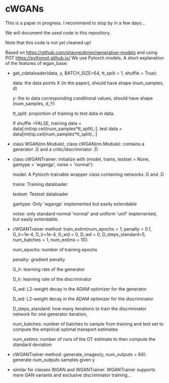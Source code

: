 # cWGANs

This is a paper in progress. I recommend to stop by in a few days...


We will document the used code in this repository.

Note that this code is not yet cleaned up!

Based on https://github.com/shayneobrien/generative-models and using POT https://pythonot.github.io/
We use Pytorch models.
A short explanation of the features of wgan_base:

- get_cdataloader(data, y, BATCH_SIZE=64, tt_split = 1, shuffle = True):

  data: the data points X (in the paper), should have shape (num_samples, d)
  
  y: the to data corresponding conditional values, should have shape (num_samples, d_Y)
  
  tt_split: proportion of training to test data in data.
  
  If shuffle =FALSE, training data = data\[:int(np.ceil(num_samples\*tt_split),:\], test data = data\[int(np.ceil(num_samples\*tt_split):,:\]


- class WGAN(nn.Module), class cWGAN(nn.Module): contains a generator .G and a critic/discriminator .D

- class cWGANTrainer: initialize with  (model, trains, testset = None, gantype = 'wgangp', noise = 'normal'):

  model: A Pytorch-trainable wrapper class containing networks .G and .D
  
  trains: Training dataloader
  
  testset: Testset dataloader
  
  gantype: Only 'wgangp' implemented but easily extendable
  
  noise: only standard normal 'normal' and uniform 'unif' implemented, but easily extendable.

- cWGANTrainer method: train_estim(num_epochs = 1, penalty = 0.1, G_lr=1e-4, D_lr=1e-4, G_wd = 0, D_wd = 0, D_steps_standard=5, num_batches = 1, num_estims = 10):

  num_epochs: number of training epochs

  penalty: gradient penalty
  
  G_lr: learning rate of the generator
  
  D_lr: learning rate of the discriminator
  
  G_wd: L2-weight decay in the ADAM optimizer for the generator
  
  D_wd: L2-weight decay in the ADAM optimizer for the discriminator
  
  D_steps_standard: how many iterations to train the discriminator network for one generator iteration,
  
  num_batches: number of batches to sample from training and test set to compute the empirical optimal transport estimates
  
  num_estims: number of runs of the OT estimate to then compute the standard deviation
 
 - cWGANTrainer method: generate_images(y, num_outputs = 64): generate num_outputs samples given y



- similar for classes WGAN and WGANTrainer. WGANTrainer supports more GAN variants and exclusive discriminator training...
